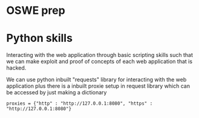 # OSWE prep


# Python skills
Interacting with the web application through basic scripting skills such that we can make exploit and proof of concepts of each web application that is hacked.


We can use python inbuilt "requests" library for interacting with the web application plus there is a inbuilt proxie setup in request library which can be accessed by just making a dictionary



```proxies = {"http" : "http://127.0.0.1:8080", "https" : "http://127.0.0.1:8080"}```
